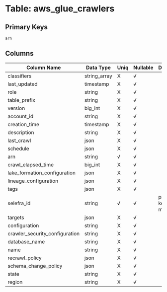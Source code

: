 # Table: aws_glue_crawlers

## Primary Keys 

```
arn
```


## Columns 

|  Column Name   |  Data Type  | Uniq | Nullable | Description | 
|  ----  | ----  | ----  | ----  | ---- | 
| classifiers | string_array | X | √ |  | 
| last_updated | timestamp | X | √ |  | 
| role | string | X | √ |  | 
| table_prefix | string | X | √ |  | 
| version | big_int | X | √ |  | 
| account_id | string | X | √ |  | 
| creation_time | timestamp | X | √ |  | 
| description | string | X | √ |  | 
| last_crawl | json | X | √ |  | 
| schedule | json | X | √ |  | 
| arn | string | √ | √ |  | 
| crawl_elapsed_time | big_int | X | √ |  | 
| lake_formation_configuration | json | X | √ |  | 
| lineage_configuration | json | X | √ |  | 
| tags | json | X | √ |  | 
| selefra_id | string | √ | √ | primary keys value md5 | 
| targets | json | X | √ |  | 
| configuration | string | X | √ |  | 
| crawler_security_configuration | string | X | √ |  | 
| database_name | string | X | √ |  | 
| name | string | X | √ |  | 
| recrawl_policy | json | X | √ |  | 
| schema_change_policy | json | X | √ |  | 
| state | string | X | √ |  | 
| region | string | X | √ |  | 


